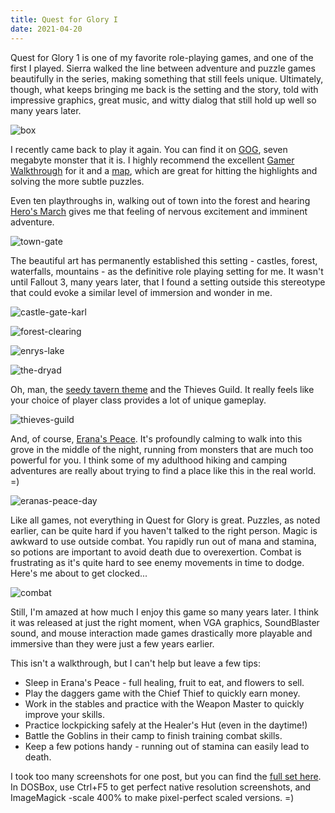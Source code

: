 ```yaml
---
title: Quest for Glory I
date: 2021-04-20
---
```


Quest for Glory 1 is one of my favorite role-playing games, and one of the first I played. Sierra walked the line between adventure and puzzle games beautifully in the series, making something that still feels unique. Ultimately, though, what keeps bringing me back is the setting and the story, told with impressive graphics, great music, and witty dialog that still hold up well so many years later.

![box](img/box.jpg)

I recently came back to play it again. You can find it on [GOG](https://www.gog.com/game/quest_for_glory), seven megabyte monster that it is. I highly recommend the excellent [Gamer Walkthrough](http://gamerwalkthroughs.com/quest-for-glory-1/) for it and a [map](https://www.oldgames.sk/images/oldgames/adventure/Quest.for.Glory.1-vga/Maps/qfg-map.jpg), which are great for hitting the highlights and solving the more subtle puzzles.

Even ten playthroughs in, walking out of town into the forest and hearing [Hero's March](https://www.youtube.com/watch?v=gDiAiF_dVQ8) gives me that feeling of nervous excitement and imminent adventure.

![town-gate](img/town-gate.png)

The beautiful art has permanently established this setting - castles, forest, waterfalls, mountains - as the definitive role playing setting for me. It wasn't until Fallout 3, many years later, that I found a setting outside this stereotype that could evoke a similar level of immersion and wonder in me.

![castle-gate-karl](img/castle-gate-karl.png)

![forest-clearing](img/forest-clearing.png)

![enrys-lake](img/enrys-lake.png)

![the-dryad](img/the-dryad.png)

Oh, man, the [seedy tavern theme](https://www.youtube.com/watch?v=sF617r584qU) and the Thieves Guild. It really feels like your choice of player class provides a lot of unique gameplay.

![thieves-guild](img/thieves-guild.png)

And, of course, [Erana's Peace](https://www.youtube.com/watch?v=AmjpRkyj2eM). It's profoundly calming to walk into this grove in the middle of the night, running from monsters that are much too powerful for you. I think some of my adulthood hiking and camping adventures are really about trying to find a place like this in the real world. =)

![eranas-peace-day](img/eranas-peace-day.png)

Like all games, not everything in Quest for Glory is great. Puzzles, as noted earlier, can be quite hard if you haven't talked to the right person. Magic is awkward to use outside combat. You rapidly run out of mana and stamina, so potions are important to avoid death due to overexertion. Combat is frustrating as it's quite hard to see enemy movements in time to dodge. Here's me about to get clocked...

![combat](img/combat.png)

Still, I'm amazed at how much I enjoy this game so many years later. I think it was released at just the right moment, when VGA graphics, SoundBlaster sound, and mouse interaction made games drastically more playable and immersive than they were just a few years earlier.

This isn't a walkthrough, but I can't help but leave a few tips:

* Sleep in Erana's Peace - full healing, fruit to eat, and flowers to sell.
* Play the daggers game with the Chief Thief to quickly earn money.
* Work in the stables and practice with the Weapon Master to quickly improve your skills.
* Practice lockpicking safely at the Healer's Hut (even in the daytime!)
* Battle the Goblins in their camp to finish training combat skills.
* Keep a few potions handy - running out of stamina can easily lead to death.

I took too many screenshots for one post, but you can find the [full set here](files/qfg1-screenshots.zip). In DOSBox, use Ctrl+F5 to get perfect native resolution screenshots, and ImageMagick -scale 400% to make pixel-perfect scaled versions. =) 